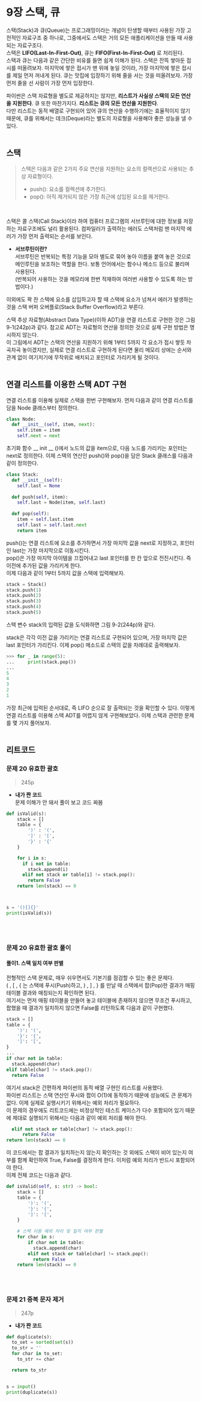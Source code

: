 # 9장 스택, 큐
스택(Stack)과 큐(Queue)는 프로그래밍이라는 개념이 탄생할 때부터 사용된 가장 고전적인 자료구조 중 하나로, 그중에서도 스택은 거의 모든 애플리케이션을 만들 때 사용되는 자료구조다.<br>
스택은 **LIFO(Last-In-First-Out)**, 큐는 **FIFO(First-In-First-Out)** 로 처리된다.<br>
스택과 큐는 다음과 같은 간단한 비유를 들면 쉽게 이해가 된다. 스택은 잔뜩 쌓아둔 접시를 떠올려보자. 마지막에 쌓은 접시가 맨 위에 놓일 것이라, 가장 마지막에 쌓은 접시를 제일 먼저 꺼내게 된다. 큐는 맛집에 입장하기 위해 줄을 서는 것을 떠올려보자. 가장 먼저 줄을 선 사람이 가장 먼저 입장한다.

파이썬은 스택 자료형을 별도로 제공하지는 않지만, **리스트가 사실상 스택의 모든 연산을 지원한다**. 큐 또한 마찬가지다. **리스트는 큐의 모든 연산을 지원한다**.<br>
다만 리스트는 동적 배열로 구현되어 있어 큐의 연산을 수행하기에는 효율적이지 않기 때문에, 큐를 위해서는 데크(Deque)라는 별도의 자료형을 사용해야 좋은 성능을 낼 수 있다.
<br><br>

## 스택
> 스택은 다음과 같은 2가지 주요 연산을 지원하는 요소의 컬렉션으로 사용되는 추상 자료형이다.
> * push(): 요소를 컬렉션에 추가한다.
> * pop(): 아직 제거되지 않은 가장 최근에 삽입된 요소를 제거한다.
<br>

스택은 콜 스택(Call Stack)이라 하여 컴퓨터 프로그램의 서브루틴에 대한 정보를 저장하는 자료구조에도 널리 활용된다. 컴파일러가 출력하는 에러도 스택처럼 맨 마지막 에러가 가장 먼저 출력되는 순서를 보인다.
<br>

* **서브루틴이란?**<br>
서브루틴은 반복되는 특정 기능을 모아 별도로 묶어 놓아 이름을 붙여 놓은 것으로 메인루틴을 보조하는 역할을 한다. 보통 언어에서는 함수나 메소드 등으로 불리며 사용된다. <br>
(반복되어 사용하는 것을 메모리에 한번 적재하여 여러번 사용할 수 있도록 하는 방법이다.)

이외에도 꽉 찬 스택에 요소를 삽입하고자 할 때 스택에 요소가 넘쳐서 에러가 발생하는 것을 스택 버퍼 오버플로(Stack Buffer Overflow)라고 부른다.

스택 추상 자료형(Abstract Data Type)(이하 ADT)을 연결 리스트로 구현한 것은 그림 9-1(242p)과 같다. 참고로 ADT는 자료형의 연산을 정의한 것으로 실제 구현 방법은 명시하지 않는다. <br>
이 그림에서 ADT는 스택의 연산을 지원하기 위해 1부터 5까지 각 요소가 접시 쌓듯 차곡차곡 놓이겠지만, 실제로 연결 리스트로 구현하게 된다면 물리 메모리 상에는 순서와 관계 없이 여기저기에 무작위로 배치되고 포인터로 가리키게 될 것이다.
<br><br>

## 연결 리스트를 이용한 스택 ADT 구현
연결 리스트를 이용해 실제로 스택을 한번 구현해보자. 먼저 다음과 같이 연결 리스트를 담을 Node 클래스부터 정의한다.
```python
class Node:
  def __init__(self, item, next):
    self.item = item
    self.next = next
```
초기화 함수 __ init __ ()에서 노드의 값을 item으로, 다음 노드를 가리키는 포인터는 next로 정의한다. 이제 스택의 연산인 push()와 pop()을 담은 Stack 클래스를 다음과 같이 정의한다.
```python
class Stack:
  def __init__(self):
    self.last = None
    
  def push(self, item):
    self.last = Node(item, self.last)
    
  def pop(self):
    item = self.last.item
    self.last = self.last.next
    return item
```
push()는 연결 리스트에 요소를 추가하면서 가장 마지막 값을 next로 지정하고, 포인터인 last는 가장 마지막으로 이동시킨다.<br>
pop()은 가장 마지막 아이템을 끄집어내고 last 포인터를 한 칸 앞으로 전진시킨다. 즉 이전에 추가된 값을 가리키게 한다.<br>
이제 다음과 같이 1부터 5까지 값을 스택에 입력해보자.
```python
stack = Stack()
stack.push(1)
stack.push(2)
stack.push(3)
stack.push(4)
stack.push(5)
```
스택 변수 stack의 입력된 값을 도식화하면 그림 9-2(244p)와 같다.

stack은 각각 이전 값을 가리키는 연결 리스트로 구현되어 있으며, 가장 마지막 값은 last 포인터가 가리킨다. 이제 pop() 메소드로 스택의 값을 차례대로 출력해보자.
```python
>>> for _ in range(5):
...     print(stack.pop())
...
5
4
3
2
1
```
가장 최근에 입력된 순서대로, 즉 LIFO 순으로 잘 출력되는 것을 확인할 수 있다. 이렇게 연결 리스트를 이용해 스택 ADT를 어렵지 않게 구현해보았다. 이제 스택과 관련한 문제를 몇 가지 풀어보자.
<br><br>

## 리트코드
### 문제 20 유효한 괄호
> 245p

* **내가 짠 코드**<br>
문제 이해가 안 돼서 풀이 보고 코드 짜봄
```python
def isValid(s):
    stack = []
    table = {
        ')' : '(',
        ']' : '[',
        '}' : '{'
    }

    for i in s:
      if i not in table:
        stack.append(i)
      elif not stack or table[i] != stack.pop():
        return False
    return len(stack) == 0



s = '()[]{}'
print(isValid(s))
```
<br><br>

### 문제 20 유효한 괄호 풀이
#### 풀이1. 스택 일치 여부 판별
전형적인 스택 문제로, 매우 쉬우면서도 기본기를 점검할 수 있는 좋은 문제다.<br>
( , [ , { 는 스택에 푸시(Push)하고, ) , ] , } 를 만날 때 스택에서 팝(Pop)한 결과가 매핑 테이블 결과와 매칭되는지 확인하면 된다.<br>
여기서는 먼저 매핑 테이블을 만들어 놓고 테이블에 존재하지 않으면 무조건 푸시하고, 팝했을 때 결과가 일치하지 않으면 False를 리턴하도록 다음과 같이 구현했다.
```python
stack = []
table = {
    ')': '(',
    '}': '{',
    ']': '[',
}
...
if char not in table:
  stack.append(char)
elif table[char] != stack.pop():
  return False
```
여기서 stack은 간편하게 파이썬의 동적 배열 구현인 리스트를 사용했다.<br>
파이썬 리스트는 스택 연산인 푸시와 팝이 O(1)에 동작하기 때문에 성능에도 큰 문제가 없다. 이제 실제로 실행시키기 위해서는 예외 처리가 필요하다.<br>
이 문제의 경우에도 리트코드에는 비정상적인 테스트 케이스가 다수 포함되어 있기 때문에 제대로 실행되기 위해서는 다음과 같이 예외 처리를 해야 한다.
```python
  elif not stack or table[char] != stack.pop():
      return False
return len(stack) == 0
```
이 코드에서는 팝 결과가 일치하는지 않는지 확인하는 것 외에도 스택이 비어 있는지 여부를 함께 확인하여 True, False를 결정하게 한다. 이처럼 예외 처리가 반드시 포함되어야 한다.<br>
이제 전체 코드는 다음과 같다.
```python
def isValid(self, s: str) -> bool:
    stack = []
    table = {
        ')': '(',
        '}': '{',
        ']': '[',
    }
    
    # 스택 이용 예외 처리 및 일치 여부 판별
    for char in s:
        if char not in table:
          stack.append(char)
        elif not stack or table[char] != stack.pop():
          return False
    return len(stack) == 0
```
<br><br>

### 문제 21 중복 문자 제거
> 247p

* **내가 짠 코드**<br>
```python
def duplicate(s):
  to_set = sorted(set(s))
  to_str = ''
  for char in to_set:
    to_str += char

  return to_str
  

s = input()
print(duplicate(s))
```














